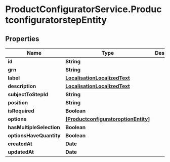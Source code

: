 # ProductConfiguratorService.ProductconfiguratorstepEntity

## Properties

Name | Type | Description | Notes
------------ | ------------- | ------------- | -------------
**id** | **String** |  | [optional] 
**grn** | **String** |  | [optional] 
**label** | [**LocalisationLocalizedText**](LocalisationLocalizedText.md) |  | [optional] 
**description** | [**LocalisationLocalizedText**](LocalisationLocalizedText.md) |  | [optional] 
**subjectToStepId** | **String** |  | [optional] 
**position** | **String** |  | [optional] 
**isRequired** | **Boolean** |  | [optional] 
**options** | [**[ProductconfiguratoroptionEntity]**](ProductconfiguratoroptionEntity.md) |  | [optional] 
**hasMultipleSelection** | **Boolean** |  | [optional] 
**optionsHaveQuantity** | **Boolean** |  | [optional] 
**createdAt** | **Date** |  | [optional] 
**updatedAt** | **Date** |  | [optional] 


